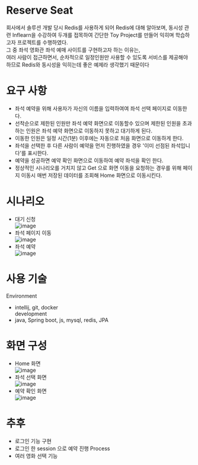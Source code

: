 # Reserve Seat
회사에서 솔루션 개발 당시 Redis를 사용하게 되어 Redis에 대해 알아보며, 동시성 관련 Inflearn을 수강하여 두개를 접목하여 간단한 Toy Project를 만들어 익히며 학습하고자 프로젝트를 수행하였다.  
그 중 좌석 영화관 좌석 예매 사이트를 구현하고자 하는 이유는,  
여러 사람이 접근하면서, 순차적으로 일정인원만 사용할 수 있도록 서비스를 제공해야 하므로 Redis와 동시성을 익히는데 좋은 예제라 생각했기 때문이다

# 요구 사항
 - 좌석 예약을 위해 사용자가 자신의 이름을 입력하여여 좌석 선택 페이지로 이동한다.
 - 선착순으로 제한된 인원만 좌석 예약 화면으로 이동할수 있으며 제한된 인원을 초과하는 인원은 좌석 예약 화면으로 이동하지 못하고 대기하게 된다.
 - 이동한 인원은 일정 시간(1분) 이후에는 자동으로 처음 화면으로 이동하게 한다.
 - 좌석을 선택한 후 다른 사람이 예약을 먼저 진행하였을 경우 '이미 선점된 좌석입니다'를 표시한다.
 - 예약을 성공하면 예약 확인 화면으로 이동하여 예약 좌석을 확인 한다.
 - 정상적인 시나리오를 거치지 않고 Get 으로 화면 이동을 요청하는 경우를 위해 페이지 이동시 매번 저장된 데이터를 조회해 Home 화면으로 이동시킨다.

# 시나리오
 - 대기 신청  
  ![image](https://github.com/user-attachments/assets/dcde90e7-3594-46d6-9266-c508d9df07bd)  
 - 좌석 페이지 이동  
  ![image](https://github.com/user-attachments/assets/93275be5-c4e0-41a8-928c-e7fbf69b7d91)  
 - 좌석 예약  
  ![image](https://github.com/user-attachments/assets/8df3fcc5-e6ca-4d53-9920-d5c23cf5c523)  

# 사용 기술  
Environment  
 - intellij, git, docker  
development  
 - java, Spring boot, js, mysql, redis, JPA  

# 화면 구성
 - Home 화면  
  ![image](https://github.com/user-attachments/assets/896e1252-ca08-40bf-8379-d4a035154342)  
 - 좌석 선택 화면  
  ![image](https://github.com/user-attachments/assets/3de0ad66-de4c-4067-b361-647918e28b54)  
 - 예약 확인 화면  
  ![image](https://github.com/user-attachments/assets/fc0f4f6f-38e9-41b9-ae34-2e52b27f0b9c)  

# 추후
 - 로그인 기능 구현  
 - 로그인 한 session 으로 예약 진행 Process  
 - 여러 영화 선택 기능  
